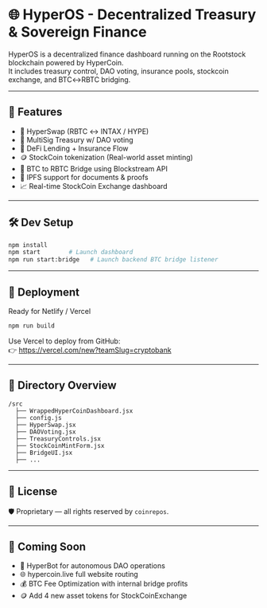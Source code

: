 # 🌐 HyperOS - Decentralized Treasury & Sovereign Finance

HyperOS is a decentralized finance dashboard running on the Rootstock blockchain powered by HyperCoin.  
It includes treasury control, DAO voting, insurance pools, stockcoin exchange, and BTC↔RBTC bridging.

---

## 🧩 Features

- 💱 HyperSwap (RBTC ↔ INTAX / HYPE)
- 🔐 MultiSig Treasury w/ DAO voting
- 🏦 DeFi Lending + Insurance Flow
- 🪙 StockCoin tokenization (Real-world asset minting)
- 🌉 BTC to RBTC Bridge using Blockstream API
- 📡 IPFS support for documents & proofs
- 📈 Real-time StockCoin Exchange dashboard

---

## 🛠️ Dev Setup

```bash
npm install
npm start        # Launch dashboard
npm run start:bridge   # Launch backend BTC bridge listener
```

---

## 🚀 Deployment

Ready for Netlify / Vercel

```bash
npm run build
```

Use Vercel to deploy from GitHub:  
👉 https://vercel.com/new?teamSlug=cryptobank

---

## 📁 Directory Overview

```
/src
  ├── WrappedHyperCoinDashboard.jsx
  ├── config.js
  ├── HyperSwap.jsx
  ├── DAOVoting.jsx
  ├── TreasuryControls.jsx
  ├── StockCoinMintForm.jsx
  ├── BridgeUI.jsx
  ├── ...
```

---

## 📜 License

🛡️ Proprietary — all rights reserved by `coinrepos`.

---

## 🤖 Coming Soon

- 🧠 HyperBot for autonomous DAO operations
- 🌐 hypercoin.live full website routing
- 💰 BTC Fee Optimization with internal bridge profits
- 🪙 Add 4 new asset tokens for StockCoinExchange
